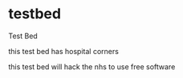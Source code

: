 testbed
=======

Test Bed

this test bed has hospital corners

this test bed will hack the nhs to use free software
